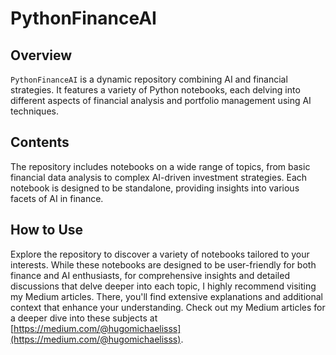 # PythonFinanceAI

## Overview
`PythonFinanceAI` is a dynamic repository combining AI and financial strategies. It features a variety of Python notebooks, each delving into different aspects of financial analysis and portfolio management using AI techniques.

## Contents
The repository includes notebooks on a wide range of topics, from basic financial data analysis to complex AI-driven investment strategies. Each notebook is designed to be standalone, providing insights into various facets of AI in finance.

## How to Use
Explore the repository to discover a variety of notebooks tailored to your interests. While these notebooks are designed to be user-friendly for both finance and AI enthusiasts, for comprehensive insights and detailed discussions that delve deeper into each topic, I highly recommend visiting my Medium articles. There, you'll find extensive explanations and additional context that enhance your understanding. Check out my Medium articles for a deeper dive into these subjects at  [https://medium.com/@hugomichaelisss](https://medium.com/@hugomichaelisss).
